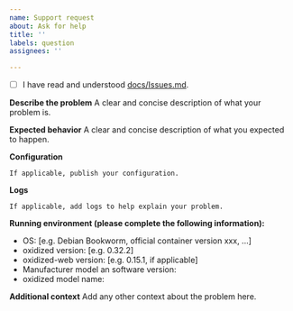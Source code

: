 ```yaml
---
name: Support request
about: Ask for help
title: ''
labels: question
assignees: ''

---
```

<!-- Check the box [X] -->
- [ ] I have read and understood [docs/Issues.md](https://github.com/ytti/oxidized/blob/master/docs/Issues.md).

**Describe the problem**
A clear and concise description of what your problem is.

**Expected behavior**
A clear and concise description of what you expected to happen.

**Configuration**
```
If applicable, publish your configuration.
```

**Logs**
```
If applicable, add logs to help explain your problem.
```

**Running environment (please complete the following information):**
<!-- complete the following information and add further details if needed.
Always test the latest version of oxidized -->
- OS: [e.g. Debian Bookworm, official container version xxx, ...]
- oxidized version: [e.g. 0.32.2]
- oxidized-web version: [e.g. 0.15.1, if applicable]
- Manufacturer model an software version:
- oxidized model name:

**Additional context**
Add any other context about the problem here.

